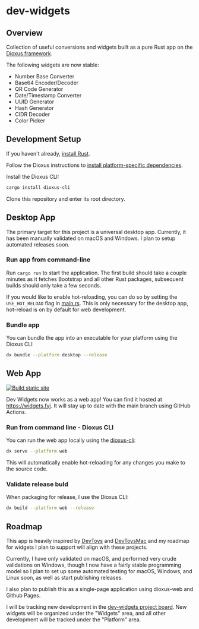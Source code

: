 # dev-widgets

## Overview

Collection of useful conversions and widgets built as a pure Rust app on the [Dioxus framework](https://github.com/DioxusLabs/dioxus).

The following widgets are now stable:

* Number Base Converter
* Base64 Encoder/Decoder
* QR Code Generator
* Date/Timestamp Converter
* UUID Generator
* Hash Generator
* CIDR Decoder
* Color Picker

## Development Setup

If you haven't already, [install Rust](https://www.rust-lang.org/tools/install).

Follow the Dioxus instructions to [install platform-specific dependencies](https://dioxuslabs.com/docs/0.3/guide/en/getting_started/desktop.html#platform-specific-dependencies).

Install the Dioxus CLI:

```bash
cargo install dioxus-cli
```

Clone this repository and enter its root directory.

## Desktop App

The primary target for this project is a universal desktop app. Currently, it has been manually validated on macOS and Windows. I plan to setup automated releases soon.

### Run app from command-line

Run `cargo run` to start the application. The first build should take a couple minutes as it fetches Bootstrap and all other Rust packages, subsequent builds should only take a few seconds.

If you would like to enable hot-reloading, you can do so by setting the `USE_HOT_RELOAD` flag in [main.rs](src/main.rs). This is only necessary for the desktop app, hot-reload is on by default for web development.

### Bundle app

You can bundle the app into an executable for your platform using the Dioxus CLI

```bash
dx bundle --platform desktop --release
```

## Web App

[![Build static site](https://github.com/esimkowitz/dev-widgets/actions/workflows/build-site.yml/badge.svg)](https://github.com/esimkowitz/dev-widgets/actions/workflows/build-site.yml)

Dev Widgets now works as a web app! You can find it hosted at <https://widgets.fyi>. It will stay up to date with the main branch using GitHub Actions.

### Run from command line - Dioxus CLI

You can run the web app locally using the [dioxus-cli](https://github.com/DioxusLabs/dioxus/tree/master/packages/cli):

```bash
dx serve --platform web
```

This will automatically enable hot-reloading for any changes you make to the source code.

### Validate release buld

When packaging for release, I use the Dioxus CLI:

```bash
dx build --platform web --release
```

## Roadmap

This app is heavily inspired by [DevToys](https://github.com/veler/DevToys) and [DevToysMac](https://github.com/ObuchiYuki/DevToysMac) and my roadmap for widgets I plan to support will align with these projects.

Currently, I have only validated on macOS, and performed very crude validations on Windows, though I now have a fairly stable programming model so I plan to set up some automated testing for macOS, Windows, and Linux soon, as well as start publishing releases.

I also plan to publish this as a single-page application using dioxus-web and Github Pages.

I will be tracking new development in the [dev-widgets project board](https://github.com/users/esimkowitz/projects/2). New widgets will be organized under the "Widgets" area, and all other development will be tracked under the "Platform" area.
